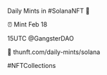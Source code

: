 Daily Mints in #SolanaNFT 🚀

⏰ Mint Feb 18

15UTC @GangsterDAO

🔗 thunft.com/daily-mints/solana

#NFTCollections